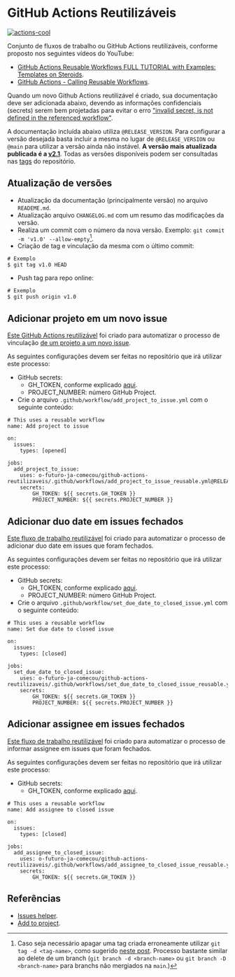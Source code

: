 # GitHub Actions Reutilizáveis

[![actions-cool](https://img.shields.io/badge/using-actions--cool-blue?style=flat-square)](https://github.com/actions-cool)

Conjunto de fluxos de trabalho ou GitHub Actions reutilizáveis, conforme proposto nos seguintes vídeos do YouTube:

- [GitHub Actions Reusable Workflows FULL TUTORIAL with Examples: Templates on Steroids](https://www.youtube.com/watch?v=lRypYtmbKMs).
- [GitHub Actions - Calling Reusable Workflows](https://www.youtube.com/watch?v=2dxmvDL1gP8).

Quando um novo Github Actions reutilizável é criado, sua documentação deve ser adicionada abaixo, devendo as informações confidenciais (secrets) serem bem projetadas para evitar o erro ["invalid secret, is not defined in the referenced workflow"](https://github.com/orgs/community/discussions/26749).

A documentação incluída abaixo utiliza `@RELEASE_VERSION`. Para configurar a versão desejada basta incluir a mesma no lugar de `@RELEASE_VERSION` ou `@main` para utilizar a versão ainda não instável. **A versão mais atualizada publicada é a [v2.1](https://github.com/o-futuro-ja-comecou/github-actions-reutilizaveis/tree/v2.1)**. Todas as versões disponíveis podem ser consultadas nas [tags](https://github.com/o-futuro-ja-comecou/github-actions-reutilizaveis/tags) do repositório.

## Atualização de versões

- Atualização da documentação (principalmente versão) no arquivo `READEME.md`.
- Atualização arquivo `CHANGELOG.md` com um resumo das modificações da versão.
- Realiza um commit com o número da nova versão. Exemplo: `git commit -m 'v1.0' --allow-empty`[^1].
- Criação de tag e vinculação da mesma com o último commit:

```
# Exemplo
$ git tag v1.0 HEAD
```

- Push tag para repo online:

```
# Exemplo
$ git push origin v1.0
```

## Adicionar projeto em um novo issue

[Este GitHub Actions reutilizável](https://github.com/o-futuro-ja-comecou/github-actions-reutilizaveis/blob/main/.github/workflows/add_project_to_issue.yml) foi criado para automatizar o processo de vinculação [de um projeto a um novo issue](https://github.com/actions/add-to-project).

As seguintes configurações devem ser feitas no repositório que irá utilizar este processo:

- GitHub secrets:
  - GH_TOKEN, conforme explicado [aqui](https://github.com/actions/add-to-project#inputs).
  - PROJECT_NUMBER: número GitHub Project.
- Crie o arquivo `.github/workflow/add_project_to_issue.yml` com o seguinte conteúdo:

```
# This uses a reusable workflow
name: Add project to issue

on:
  issues:
    types: [opened]

jobs:
  add_project_to_issue:
    uses: o-futuro-ja-comecou/github-actions-reutilizaveis/.github/workflows/add_project_to_issue_reusable.yml@RELEASE_VERSION
    secrets:
        GH_TOKEN: ${{ secrets.GH_TOKEN }}
        PROJECT_NUMBER: ${{ secrets.PROJECT_NUMBER }}
```

## Adicionar duo date em issues fechados

[Este fluxo de trabalho reutilizável](https://github.com/o-futuro-ja-comecou/github-actions-reutilizaveis/blob/main/.github/workflows/set_due_date_to_closed_issue_reusable.yml) foi criado para automatizar o processo de adicionar duo date em issues que foram fechados.

As seguintes configurações devem ser feitas no repositório que irá utilizar este processo:

- GitHub secrets:
  - GH_TOKEN, conforme explicado [aqui](https://github.com/actions/add-to-project#inputs).
  - PROJECT_NUMBER: número GitHub Project.
- Crie o arquivo `.github/workflow/set_due_date_to_closed_issue.yml` com o seguinte conteúdo:

```
# This uses a reusable workflow
name: Set due date to closed issue

on:
  issues:
    types: [closed]

jobs:
  set_due_date_to_closed_issue:
    uses: o-futuro-ja-comecou/github-actions-reutilizaveis/.github/workflows/set_due_date_to_closed_issue_reusable.yml@RELEASE_VERSION
    secrets:
        GH_TOKEN: ${{ secrets.GH_TOKEN }}
        PROJECT_NUMBER: ${{ secrets.PROJECT_NUMBER }}
```

## Adicionar assignee em issues fechados

[Este fluxo de trabalho reutilizável](https://github.com/o-futuro-ja-comecou/github-actions-reutilizaveis/blob/main/.github/workflows/add_assignee_to_closed_issue_reusable.yml) foi criado para automatizar o processo de informar assignee em issues que foram fechados.

As seguintes configurações devem ser feitas no repositório que irá utilizar este processo:

- GitHub secrets:
  - GH_TOKEN, conforme explicado [aqui](https://github.com/actions/add-to-project#inputs).

```
# This uses a reusable workflow
name: Add assignee to closed issue

on:
  issues:
    types: [closed]

jobs:
  add_assignee_to_closed_issue:
    uses: o-futuro-ja-comecou/github-actions-reutilizaveis/.github/workflows/add_assignee_to_closed_issue_reusable.yml@RELEASE_VERSION
    secrets:
        GH_TOKEN: ${{ secrets.GH_TOKEN }}
```

## Referências

- [Issues helper](https://github.com/marketplace/actions/issues-helper).
- [Add to project](https://github.com/actions/add-to-project).

[^1]: Caso seja necessário apagar uma tag criada erroneamente utilizar `git tag -d <tag-name>`, como sugerido [neste post](https://devconnected.com/how-to-delete-local-and-remote-tags-on-git/#:~:text=tag%20%2Dd%20%3Ctag_name%3E-,For%20example,-%2C%20if%20you%20wanted). Processo bastante similar ao delete de um branch (`git branch -d <branch-name>` ou `git branch -D <branch-name>` para branchs não mergiados na `main`.)
